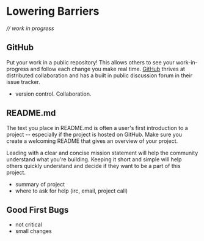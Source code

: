 # Lowering Barriers

*// work in progress*

## GitHub
Put your work in a public repository! This allows others to see your work-in-progress and follow each change you make real time. [GitHub](http://github.com/) thrives at distributed collaboration and has a built in public discussion forum in their issue tracker.
* version control. Collaboration.

## README.md
The text you place in README.md is often a user's first introduction to a project -- especially if the project is hosted on GitHub. Make sure you create a welcoming README that gives an overview of your project.

Leading with a clear and concise mission statement will help the community understand what you're building. Keeping it short and simple will help others quickly understand and decide if they want to be a part of this project.

* summary of project
* where to ask for help (irc, email, project call)

## Good First Bugs

* not critical
* small changes